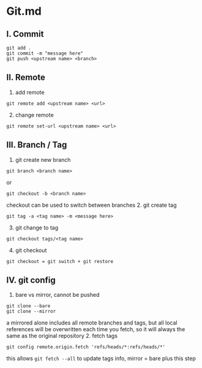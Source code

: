 # Git.md
## I. Commit
```
git add .
git commit -m "message here"
git push <upstream name> <branch>
``` 
## II. Remote
1. add remote
```
git remote add <upstream name> <url>
```
2. change remote
```
git remote set-url <upstream name> <url>
```
## III. Branch / Tag
1. git create new branch
```
git branch <branch name>
```
or
```
git checkout -b <branch name>
```
checkout can be used to switch between branches
2. git create tag
```
git tag -a <tag name> -m <message here>
```
3. git change to tag
```
git checkout tags/<tag name>
```
4. git checkout
```
git checkout = git switch + git restore
```
## IV. git config
1. bare vs mirror, cannot be pushed
```
git clone --bare
git clone --mirror
```
a mirrored alone includes all remote branches and tags, but all local references will be overwritten each time you fetch, so it will always the same as the original repository
2. fetch tags
```
git config remote.origin.fetch 'refs/heads/*:refs/heads/*'
```
this allows `git fetch --all` to update tags info, mirror = bare plus this step
